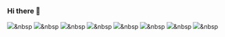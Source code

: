 ### Hi there 👋
<img src="https://img.shields.io/badge/Python-3766AB?style=flat-square&logo=Python&logoColor=white"/></a>&nbsp
<img src="https://img.shields.io/badge/SpringBoot-6DB33F?style=flat-square&logo=SpringBoot&logoColor=white"/></a>&nbsp
<img src="https://img.shields.io/badge/Java-2270A1?style=flat-square&logo=java&logoColor=white"/></a>&nbsp
<img src="https://img.shields.io/badge/MySQL-yellow?style=flat-square&logo=MySQL&logoColor=black"/></a>&nbsp
<img src="https://img.shields.io/badge/mssql-CC2927?style=flat-square&logo=MicrosoftSQLServer&logoColor=black"/></a>&nbsp
<img src="https://img.shields.io/badge/AWS-232F3E?style=flat-square&logo=AmazonAWS&logoColor=yellow"/></a>&nbsp
<img src="https://img.shields.io/badge/.NET-512BD4?style=flat-square&logo=dotnet&logoColor=yellow"/></a>&nbsp
<img src="https://img.shields.io/badge/csharp-FFBA03?style=flat-square&logo=csharp&logoColor=blue"/></a>&nbsp
<!--
**SeolRoh/SeolRoh** is a ✨ _special_ ✨ repository because its `README.md` (this file) appears on your GitHub profile.

Here are some ideas to get you started:

- 🔭 I’m currently working on ...
- 🌱 I’m currently learning ...
- 👯 I’m looking to collaborate on ...
- 🤔 I’m looking for help with ...
- 💬 Ask me about ...
- 📫 How to reach me: ...
- 😄 Pronouns: ...
- ⚡ Fun fact: ...
-->

